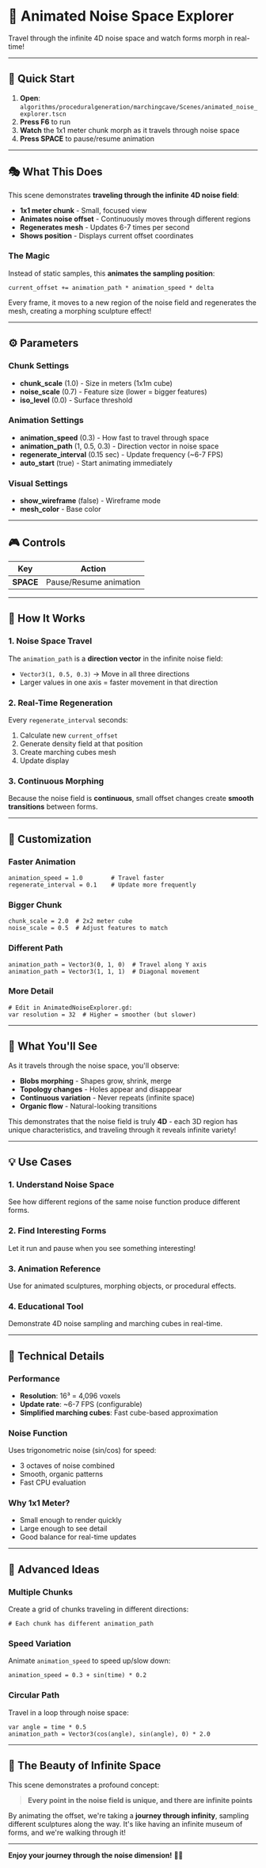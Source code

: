 # 🌊 Animated Noise Space Explorer

Travel through the infinite 4D noise space and watch forms morph in real-time!

---

## 🚀 Quick Start

1. **Open**: `algorithms/proceduralgeneration/marchingcave/Scenes/animated_noise_explorer.tscn`
2. **Press F6** to run
3. **Watch** the 1x1 meter chunk morph as it travels through noise space
4. **Press SPACE** to pause/resume animation

---

## 🎭 What This Does

This scene demonstrates **traveling through the infinite 4D noise field**:

- **1x1 meter chunk** - Small, focused view
- **Animates noise offset** - Continuously moves through different regions
- **Regenerates mesh** - Updates 6-7 times per second
- **Shows position** - Displays current offset coordinates

### The Magic

Instead of static samples, this **animates the sampling position**:
```gdscript
current_offset += animation_path * animation_speed * delta
```

Every frame, it moves to a new region of the noise field and regenerates the mesh, creating a morphing sculpture effect!

---

## ⚙️ Parameters

### Chunk Settings
- **chunk_scale** (1.0) - Size in meters (1x1m cube)
- **noise_scale** (0.7) - Feature size (lower = bigger features)
- **iso_level** (0.0) - Surface threshold

### Animation Settings
- **animation_speed** (0.3) - How fast to travel through space
- **animation_path** (1, 0.5, 0.3) - Direction vector in noise space
- **regenerate_interval** (0.15 sec) - Update frequency (~6-7 FPS)
- **auto_start** (true) - Start animating immediately

### Visual Settings
- **show_wireframe** (false) - Wireframe mode
- **mesh_color** - Base color

---

## 🎮 Controls

| Key | Action |
|-----|--------|
| **SPACE** | Pause/Resume animation |

---

## 🎨 How It Works

### 1. Noise Space Travel
The `animation_path` is a **direction vector** in the infinite noise field:
- `Vector3(1, 0.5, 0.3)` → Move in all three directions
- Larger values in one axis = faster movement in that direction

### 2. Real-Time Regeneration
Every `regenerate_interval` seconds:
1. Calculate new `current_offset`
2. Generate density field at that position
3. Create marching cubes mesh
4. Update display

### 3. Continuous Morphing
Because the noise field is **continuous**, small offset changes create **smooth transitions** between forms.

---

## 🔧 Customization

### Faster Animation
```gdscript
animation_speed = 1.0        # Travel faster
regenerate_interval = 0.1    # Update more frequently
```

### Bigger Chunk
```gdscript
chunk_scale = 2.0  # 2x2 meter cube
noise_scale = 0.5  # Adjust features to match
```

### Different Path
```gdscript
animation_path = Vector3(0, 1, 0)  # Travel along Y axis
animation_path = Vector3(1, 1, 1)  # Diagonal movement
```

### More Detail
```gdscript
# Edit in AnimatedNoiseExplorer.gd:
var resolution = 32  # Higher = smoother (but slower)
```

---

## 🌟 What You'll See

As it travels through the noise space, you'll observe:

- **Blobs morphing** - Shapes grow, shrink, merge
- **Topology changes** - Holes appear and disappear
- **Continuous variation** - Never repeats (infinite space)
- **Organic flow** - Natural-looking transitions

This demonstrates that the noise field is truly **4D** - each 3D region has unique characteristics, and traveling through it reveals infinite variety!

---

## 💡 Use Cases

### 1. Understand Noise Space
See how different regions of the same noise function produce different forms.

### 2. Find Interesting Forms
Let it run and pause when you see something interesting!

### 3. Animation Reference
Use for animated sculptures, morphing objects, or procedural effects.

### 4. Educational Tool
Demonstrate 4D noise sampling and marching cubes in real-time.

---

## 🎯 Technical Details

### Performance
- **Resolution**: 16³ = 4,096 voxels
- **Update rate**: ~6-7 FPS (configurable)
- **Simplified marching cubes**: Fast cube-based approximation

### Noise Function
Uses trigonometric noise (sin/cos) for speed:
- 3 octaves of noise combined
- Smooth, organic patterns
- Fast CPU evaluation

### Why 1x1 Meter?
- Small enough to render quickly
- Large enough to see detail
- Good balance for real-time updates

---

## 🚀 Advanced Ideas

### Multiple Chunks
Create a grid of chunks traveling in different directions:
```gdscript
# Each chunk has different animation_path
```

### Speed Variation
Animate `animation_speed` to speed up/slow down:
```gdscript
animation_speed = 0.3 + sin(time) * 0.2
```

### Circular Path
Travel in a loop through noise space:
```gdscript
var angle = time * 0.5
animation_path = Vector3(cos(angle), sin(angle), 0) * 2.0
```

---

## 🎨 The Beauty of Infinite Space

This scene demonstrates a profound concept:

> **Every point in the noise field is unique, and there are infinite points**

By animating the offset, we're taking a **journey through infinity**, sampling different sculptures along the way. It's like having an infinite museum of forms, and we're walking through it!

---

**Enjoy your journey through the noise dimension!** 🌊✨

